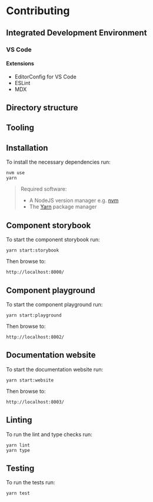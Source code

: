 # Contributing

## Integrated Development Environment

### VS Code

#### Extensions

- EditorConfig for VS Code
- ESLint
- MDX

## Directory structure

## Tooling

## Installation

To install the necessary dependencies run:

```
nvm use
yarn
```

> Required software:
>
> - A NodeJS version manager e.g. [nvm](https://github.com/nvm-sh/nvm)
> - The [Yarn](https://yarnpkg.com/lang/en/) package manager

## Component storybook

To start the component storybook run:

```
yarn start:storybook
```

Then browse to:

```
http://localhost:8000/
```

## Component playground

To start the component playground run:

```
yarn start:playground
```

Then browse to:

```
http://localhost:8002/
```

## Documentation website

To start the documentation website run:

```
yarn start:website
```

Then browse to:

```
http://localhost:8003/
```

## Linting

To run the lint and type checks run:

```
yarn lint
yarn type
```

## Testing

To run the tests run:

```
yarn test
```
